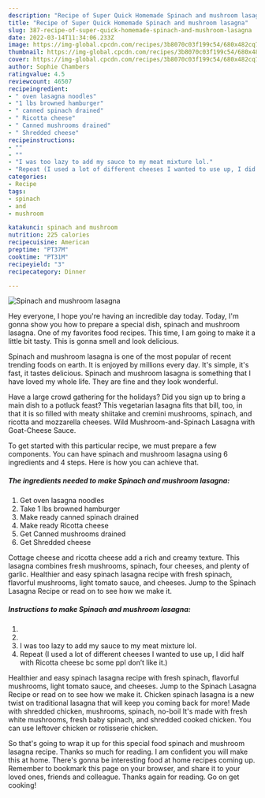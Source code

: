```yaml
---
description: "Recipe of Super Quick Homemade Spinach and mushroom lasagna"
title: "Recipe of Super Quick Homemade Spinach and mushroom lasagna"
slug: 387-recipe-of-super-quick-homemade-spinach-and-mushroom-lasagna
date: 2022-03-14T11:34:06.233Z
image: https://img-global.cpcdn.com/recipes/3b8070c03f199c54/680x482cq70/spinach-and-mushroom-lasagna-recipe-main-photo.jpg
thumbnail: https://img-global.cpcdn.com/recipes/3b8070c03f199c54/680x482cq70/spinach-and-mushroom-lasagna-recipe-main-photo.jpg
cover: https://img-global.cpcdn.com/recipes/3b8070c03f199c54/680x482cq70/spinach-and-mushroom-lasagna-recipe-main-photo.jpg
author: Sophie Chambers
ratingvalue: 4.5
reviewcount: 46507
recipeingredient:
- " oven lasagna noodles"
- "1 lbs browned hamburger"
- " canned spinach drained"
- " Ricotta cheese"
- " Canned mushrooms drained"
- " Shredded cheese"
recipeinstructions:
- ""
- ""
- "I was too lazy to add my sauce to my meat mixture lol."
- "Repeat (I used a lot of different cheeses I wanted to use up, I did half with Ricotta cheese bc some ppl don’t like it.)"
categories:
- Recipe
tags:
- spinach
- and
- mushroom

katakunci: spinach and mushroom 
nutrition: 225 calories
recipecuisine: American
preptime: "PT37M"
cooktime: "PT31M"
recipeyield: "3"
recipecategory: Dinner

---
```



![Spinach and mushroom lasagna](https://img-global.cpcdn.com/recipes/3b8070c03f199c54/680x482cq70/spinach-and-mushroom-lasagna-recipe-main-photo.jpg)

Hey everyone, I hope you're having an incredible day today. Today, I'm gonna show you how to prepare a special dish, spinach and mushroom lasagna. One of my favorites food recipes. This time, I am going to make it a little bit tasty. This is gonna smell and look delicious.

Spinach and mushroom lasagna is one of the most popular of recent trending foods on earth. It is enjoyed by millions every day. It's simple, it's fast, it tastes delicious. Spinach and mushroom lasagna is something that I have loved my whole life. They are fine and they look wonderful.

Have a large crowd gathering for the holidays? Did you sign up to bring a main dish to a potluck feast? This vegetarian lasagna fits that bill, too, in that it is so filled with meaty shiitake and cremini mushrooms, spinach, and ricotta and mozzarella cheeses. Wild Mushroom-and-Spinach Lasagna with Goat-Cheese Sauce.


To get started with this particular recipe, we must prepare a few components. You can have spinach and mushroom lasagna using 6 ingredients and 4 steps. Here is how you can achieve that.

<!--inarticleads1-->

##### The ingredients needed to make Spinach and mushroom lasagna:

1. Get  oven lasagna noodles
1. Take 1 lbs browned hamburger
1. Make ready  canned spinach drained
1. Make ready  Ricotta cheese
1. Get  Canned mushrooms drained
1. Get  Shredded cheese


Cottage cheese and ricotta cheese add a rich and creamy texture. This lasagna combines fresh mushrooms, spinach, four cheeses, and plenty of garlic. Healthier and easy spinach lasagna recipe with fresh spinach, flavorful mushrooms, light tomato sauce, and cheeses. Jump to the Spinach Lasagna Recipe or read on to see how we make it. 

<!--inarticleads2-->

##### Instructions to make Spinach and mushroom lasagna:

1. 
1. 
1. I was too lazy to add my sauce to my meat mixture lol.
1. Repeat (I used a lot of different cheeses I wanted to use up, I did half with Ricotta cheese bc some ppl don’t like it.)


Healthier and easy spinach lasagna recipe with fresh spinach, flavorful mushrooms, light tomato sauce, and cheeses. Jump to the Spinach Lasagna Recipe or read on to see how we make it. Chicken spinach lasagna is a new twist on traditional lasagna that will keep you coming back for more! Made with shredded chicken, mushrooms, spinach, no-boil It&#39;s made with fresh white mushrooms, fresh baby spinach, and shredded cooked chicken. You can use leftover chicken or rotisserie chicken. 

So that's going to wrap it up for this special food spinach and mushroom lasagna recipe. Thanks so much for reading. I am confident you will make this at home. There's gonna be interesting food at home recipes coming up. Remember to bookmark this page on your browser, and share it to your loved ones, friends and colleague. Thanks again for reading. Go on get cooking!
